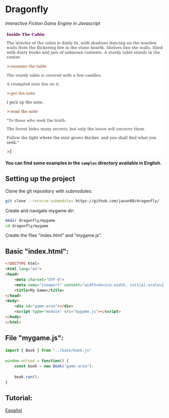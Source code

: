# Dragonfly
*Interactive Fiction Game Engine in Javascript*

![Game sample](media/sample1.png)

**You can find some examples in the `samples` directory available in English.**

## Setting up the project

Clone the git repository with submodules:

```sh
git clone --recurse-submodules https://github.com/jason80/dragonfly/
```

Create and navigate mygame dir:

```sh
mkdir dragonfly/mygame
cd dragonfly/mygame
```

Create the files "index.html" and "mygame.js".

## Basic "index.html":

```html
<!DOCTYPE html>
<html lang="en">
<head>
	<meta charset="UTF-8">
	<meta name="viewport" content="width=device-width, initial-scale=1.0">
	<title>My Game</title>
</head>
<body>
	<div id="game-area"></div>
	<script type="module" src="mygame.js"></script>
</body>
</html>
```

## File "mygame.js":

```javascript
import { Book } from "../base/book.js"

window.onload = function() {
	const book = new Book("game-area");

	book.run();
}
```

## Tutorial:
[Español](./tutorial/spanish.md "Tutorial en español")
